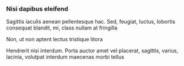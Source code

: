 ### Nisi dapibus eleifend

Sagittis iaculis aenean pellentesque hac. Sed, feugiat, luctus, lobortis consequat blandit, mi, class nullam at fringilla

Non, ut non aptent lectus tristique litora

Hendrerit nisi interdum. Porta auctor amet vel placerat, sagittis, varius, lacinia, volutpat interdum maecenas morbi tellus


